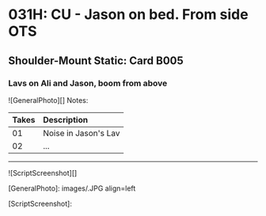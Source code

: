 # 031H: CU - Jason on bed. From side OTS

## Shoulder-Mount Static: Card B005

### Lavs on Ali and Jason, boom from above

![GeneralPhoto][]
Notes: 

| Takes | Description |
|:---|:----|
| 01 | Noise in Jason's Lav |
| 02 | ... |

----

![ScriptScreenshot][]


[GeneralPhoto]:  images/.JPG align=left

[ScriptScreenshot]: 